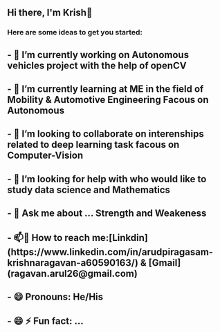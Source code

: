 
<h2 align="left"> Hi there, I'm Krish👋</h2>
<h3 align="left"> Here are some ideas to get you started:</h3>
<h2 align="left"> - 🔭 I’m currently working on  Autonomous vehicles project with the help of openCV</h2>
<h2 align="left"> - 🌱 I’m currently learning at ME in the field of Mobility & Automotive Engineering Facous on Autonomous</h2>
<h2 align="left"> - 👯 I’m looking to collaborate on interenships related to deep learning task facous on Computer-Vision </h2>
<h2 align="left"> - 🤔 I’m looking for help with who would like to study data science and Mathematics</h2>
<h2 align="left"> - 💬 Ask me about ... Strength and Weakeness </h2>
<h2 align="left"> - 📫💬 How to reach me:[Linkdin](https://www.linkedin.com/in/arudpiragasam-krishnaragavan-a60590163/) & [Gmail](ragavan.arul26@gmail.com)</h2>
<h2 align="left"> - 😄 Pronouns: He/His </h2>
<h2 align="left"> - 😄 ⚡ Fun fact: ... </h2>

